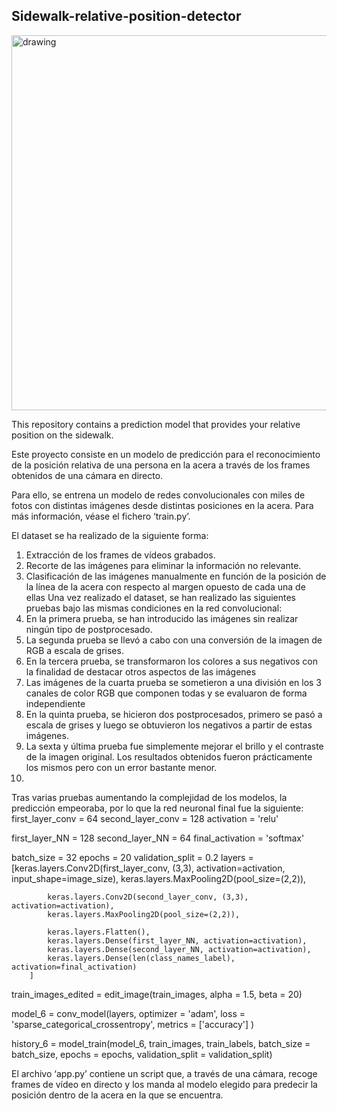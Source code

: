 ## Sidewalk-relative-position-detector

<img src="https://media.istockphoto.com/photos/suburban-sidewalk-picture-id172338416?b=1&k=20&m=172338416&s=170667a&w=0&h=D39OO3Q6E6m5k_jwl3CrIDCfQu0VZvEbfdEKkP21Zy4=" alt="drawing" width="600"/>

This repository contains a prediction model that provides your relative position on the sidewalk.

Este proyecto consiste en un modelo de predicción para el reconocimiento de la posición relativa de una persona en la acera a través de los frames obtenidos de una cámara en directo.

Para ello, se entrena un modelo de redes convolucionales con miles de fotos con distintas imágenes desde distintas posiciones en la acera. Para más información, véase el fichero ‘train.py’.

El dataset se ha realizado de la siguiente forma:
1.	Extracción de los frames de vídeos grabados.
2.	Recorte de las imágenes para eliminar la información no relevante.
3.	Clasificación de las imágenes manualmente en función de la posición de la línea de la acera con respecto al margen opuesto de cada una de ellas
Una vez realizado el dataset, se han realizado las siguientes pruebas bajo las mismas condiciones en la red convolucional:
1.	En la primera prueba, se han introducido las imágenes sin realizar ningún tipo de postprocesado.
2.	La segunda prueba se llevó a cabo con una conversión de la imagen de RGB a escala de grises.
3.	En la tercera prueba, se transformaron los colores a sus negativos con la finalidad de destacar otros aspectos de las imágenes
4.	Las imágenes de la cuarta prueba se sometieron a una división en los 3 canales de color RGB que componen todas y se evaluaron de forma independiente
5.	En la quinta prueba, se hicieron dos postprocesados, primero se pasó a escala de grises y luego se obtuvieron los negativos a partir de estas imágenes.
6.	La sexta y última prueba fue simplemente mejorar el brillo y el contraste de la imagen original. Los resultados obtenidos fueron prácticamente los mismos pero con un error bastante menor.
7.	
Tras varias pruebas aumentando la complejidad de los modelos, la predicción empeoraba, por lo que la red neuronal final fue la siguiente:
first_layer_conv = 64
second_layer_conv = 128
activation = 'relu'

first_layer_NN = 128
second_layer_NN = 64
final_activation = 'softmax'

batch_size = 32
epochs = 20
validation_split = 0.2
layers = [keras.layers.Conv2D(first_layer_conv, (3,3), activation=activation, input_shape=image_size),
            keras.layers.MaxPooling2D(pool_size=(2,2)),

            keras.layers.Conv2D(second_layer_conv, (3,3), activation=activation),
            keras.layers.MaxPooling2D(pool_size=(2,2)),

            keras.layers.Flatten(),
            keras.layers.Dense(first_layer_NN, activation=activation),
            keras.layers.Dense(second_layer_NN, activation=activation),
            keras.layers.Dense(len(class_names_label), activation=final_activation)
        ]

train_images_edited = edit_image(train_images, alpha = 1.5, beta = 20)

model_6 = conv_model(layers,
                    optimizer = 'adam',
                    loss = 'sparse_categorical_crossentropy',
                    metrics = ['accuracy']
                    )


history_6 = model_train(model_6, 
                train_images,
                train_labels,
                batch_size = batch_size,
                epochs = epochs,
                validation_split = validation_split)

El archivo ‘app.py’ contiene un script que, a través de una cámara, recoge frames de vídeo en directo y los manda al modelo elegido para predecir la posición dentro de la acera en la que se encuentra.
